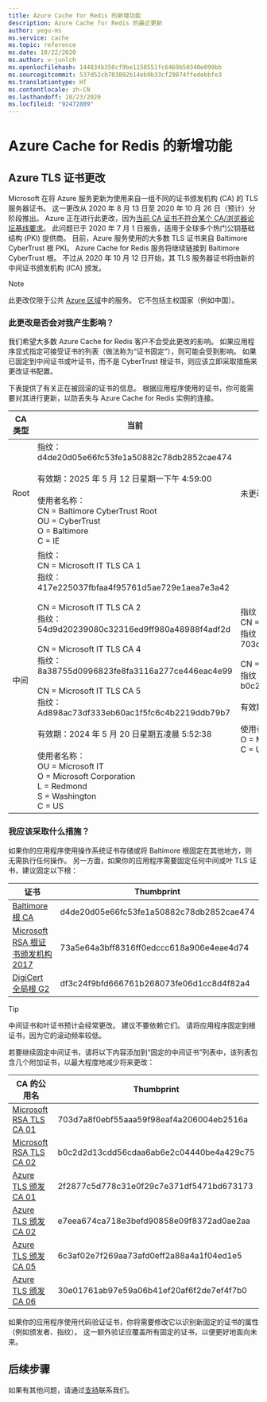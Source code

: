 ```yaml
---
title: Azure Cache for Redis 的新增功能
description: Azure Cache for Redis 的最近更新
author: yegu-ms
ms.service: cache
ms.topic: reference
ms.date: 10/22/2020
ms.author: v-junlch
ms.openlocfilehash: 144834b350cf9be1150551fc6469b50340e099bb
ms.sourcegitcommit: 537d52cb783892b14eb9b33cf29874ffedebbfe3
ms.translationtype: HT
ms.contentlocale: zh-CN
ms.lasthandoff: 10/23/2020
ms.locfileid: "92472809"
---
```

# <a name="whats-new-in-azure-cache-for-redis"></a>Azure Cache for Redis 的新增功能

## <a name="azure-tls-certificate-change"></a>Azure TLS 证书更改

Microsoft 在将 Azure 服务更新为使用来自一组不同的证书颁发机构 (CA) 的 TLS 服务器证书。 这一更改从 2020 年 8 月 13 日至 2020 年 10 月 26 日（预计）分阶段推出。 Azure 正在进行此更改，因为[当前 CA 证书不符合某个 CA/浏览器论坛基线要求](https://bugzilla.mozilla.org/show_bug.cgi?id=1649951)。 此问题已于 2020 年 7 月 1 日报告，适用于全球多个热门公钥基础结构 (PKI) 提供商。 目前，Azure 服务使用的大多数 TLS 证书来自 Baltimore CyberTrust 根 PKI。 Azure Cache for Redis 服务将继续链接到 Baltimore CyberTrust 根。 不过从 2020 年 10 月 12 日开始，其 TLS 服务器证书将由新的中间证书颁发机构 (ICA) 颁发。

> [!NOTE]
> 此更改仅限于公共 [Azure 区域](https://azure.microsoft.com/global-infrastructure/geographies/)中的服务。 它不包括主权国家（例如中国）。
>
>

### <a name="does-this-change-affect-me"></a>此更改是否会对我产生影响？

我们希望大多数 Azure Cache for Redis 客户不会受此更改的影响。 如果应用程序显式指定可接受证书的列表（做法称为“证书固定”），则可能会受到影响。 如果已固定到中间证书或叶证书，而不是 CyberTrust 根证书，则应该立即采取措施来更改证书配置。

下表提供了有关正在被回滚的证书的信息。 根据应用程序使用的证书，你可能需要对其进行更新，以防丢失与 Azure Cache for Redis 实例的连接。

| CA 类型 | 当前 | 后期滚动（2020 年 10 月 12 日） | 操作 |
| ----- | ----- | ----- | ----- |
| Root | 指纹：d4de20d05e66fc53fe1a50882c78db2852cae474<br><br> 有效期：2025 年 5 月 12 日星期一下午 4:59:00<br><br> 使用者名称：<br> CN = Baltimore CyberTrust Root<br> OU = CyberTrust<br> O = Baltimore<br> C = IE | 未更改 | 无 |
| 中间 | 指纹：<br> CN = Microsoft IT TLS CA 1<br> 指纹：417e225037fbfaa4f95761d5ae729e1aea7e3a42<br><br> CN = Microsoft IT TLS CA 2<br> 指纹：54d9d20239080c32316ed9ff980a48988f4adf2d<br><br> CN = Microsoft IT TLS CA 4<br> 指纹：8a38755d0996823fe8fa3116a277ce446eac4e99<br><br> CN = Microsoft IT TLS CA 5<br> 指纹：Ad898ac73df333eb60ac1f5fc6c4b2219ddb79b7<br><br> 有效期：2024 年 5 月 20 日星期五凌晨 5:52:38<br><br> 使用者名称：<br> OU = Microsoft IT<br> O = Microsoft Corporation<br> L = Redmond<br> S = Washington<br> C = US<br> | 指纹：<br> CN = Microsoft RSA TLS CA 01<br> 指纹：703d7a8f0ebf55aaa59f98eaf4a206004eb2516a<br><br> CN = Microsoft RSA TLS CA 02<br> 指纹：b0c2d2d13cdd56cdaa6ab6e2c04440be4a429c75<br><br> 有效期：2024 年 10 月 8 日星期二中午 12:00:00<br><br> 使用者名称：<br> O = Microsoft Corporation<br> C = US<br> | 必须 |

### <a name="what-actions-should-i-take"></a>我应该采取什么措施？

如果你的应用程序使用操作系统证书存储或将 Baltimore 根固定在其他地方，则无需执行任何操作。 另一方面，如果你的应用程序需要固定任何中间或叶 TLS 证书，建议固定以下根：

| 证书 | Thumbprint |
| ----- | ----- |
| [Baltimore 根 CA](https://cacerts.digicert.com/BaltimoreCyberTrustRoot.crt) | d4de20d05e66fc53fe1a50882c78db2852cae474 |
| [Microsoft RSA 根证书颁发机构 2017](https://www.microsoft.com/pkiops/certs/Microsoft%20RSA%20Root%20Certificate%20Authority%202017.crt) | 73a5e64a3bff8316ff0edccc618a906e4eae4d74 |
| [DigiCert 全局根 G2](https://cacerts.digicert.com/DigiCertGlobalRootG2.crt) | df3c24f9bfd666761b268073fe06d1cc8d4f82a4 |

> [!TIP]
> 中间证书和叶证书预计会经常更改。 建议不要依赖它们。 请将应用程序固定到根证书，因为它的滚动频率较低。
>
>

若要继续固定中间证书，请将以下内容添加到“固定的中间证书”列表中，该列表包含几个附加证书，以最大程度地减少将来更改：

| CA 的公用名 | Thumbprint |
| ----- | ----- |
| [Microsoft RSA TLS CA 01](https://www.microsoft.com/pki/mscorp/Microsoft%20RSA%20TLS%20CA%2001.crt) | 703d7a8f0ebf55aaa59f98eaf4a206004eb2516a |
| [Microsoft RSA TLS CA 02](https://www.microsoft.com/pki/mscorp/Microsoft%20RSA%20TLS%20CA%2002.crt) | b0c2d2d13cdd56cdaa6ab6e2c04440be4a429c75 |
| [Azure TLS 颁发 CA 01](https://www.microsoft.com/pkiops/certs/Microsoft%20Azure%20TLS%20Issuing%20CA%2001.cer) | 2f2877c5d778c31e0f29c7e371df5471bd673173 |
| [Azure TLS 颁发 CA 02](https://www.microsoft.com/pkiops/certs/Microsoft%20Azure%20TLS%20Issuing%20CA%2002.cer) | e7eea674ca718e3befd90858e09f8372ad0ae2aa |
| [Azure TLS 颁发 CA 05](https://www.microsoft.com/pkiops/certs/Microsoft%20Azure%20TLS%20Issuing%20CA%2005.cer) | 6c3af02e7f269aa73afd0eff2a88a4a1f04ed1e5 |
| [Azure TLS 颁发 CA 06](https://www.microsoft.com/pkiops/certs/Microsoft%20Azure%20TLS%20Issuing%20CA%2006.cer) | 30e01761ab97e59a06b41ef20af6f2de7ef4f7b0 |

如果你的应用程序使用代码验证证书，你将需要修改它以识别新固定的证书的属性（例如颁发者、指纹）。 这一额外验证应覆盖所有固定的证书，以便更好地面向未来。

## <a name="next-steps"></a>后续步骤

如果有其他问题，请通过[支持](https://www.azure.cn/support/contact/)联系我们。  

